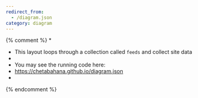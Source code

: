 ```yaml
---
redirect_from:
  - /diagram.json
category: diagram
---
```

{% comment %}
*
*  This layout loops through a collection called `feeds` and collect site data 
*
*  You may see the running code here:
*  https://chetabahana.github.io/diagram.json
*
{% endcomment %}
